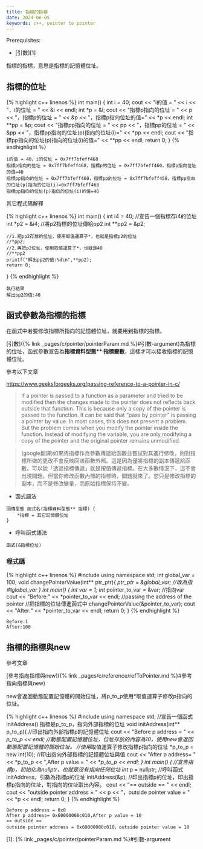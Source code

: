 ```yaml
---
title: 指標的指標
date: 2024-06-05
keywords: c++, pointer to pointer
---
```


Prerequisites:

- [引數][1]

指標的指標，意思是指標的記憶體位址。

## 指標的位址

{% highlight c++ linenos %}
int main() {
    int i = 40;
    cout << "i的值 = " << i << "，i的位址 = " << &i << endl;
    int *p = &i;
    cout << "指標p指向的位址 = " << p << "，指標p的位址 = " << &p << "，指標p指向位址的值=" << *p << endl;
    int **pp = &p;
    cout << "指標pp指向的位址 = " << pp << "，指標pp的位址 = " << &pp << "，指標pp指向的位址(p)指向的位址(i)=" << *pp << endl;
    cout << "指標pp指向的位址(p)指向的位址(i)的值=" << **pp << endl;
    return 0;
}
{% endhighlight %}

```
i的值 = 40，i的位址 = 0x7ff7bfeff468
指標p指向的位址 = 0x7ff7bfeff468，指標p的位址 = 0x7ff7bfeff460，指標p指向位址的值=40
指標pp指向的位址 = 0x7ff7bfeff460，指標pp的位址 = 0x7ff7bfeff458，指標pp指向的位址(p)指向的位址(i)=0x7ff7bfeff468
指標pp指向的位址(p)指向的位址(i)的值=40
```

其它程式碼解釋

{% highlight c++ linenos %}
int main() {
    int i4 = 40;
    //宣告一個指標存i4的位址
    int *p2 = &i4;
    //將p2指標的位址傳給pp2
    int **pp2 = &p2;

    //1.把pp2存放的位址，使用取值運算子*，也就是指標p2的位址
    //*pp2;
    //2.再把p2位址，使用取值運算子*，也就是40
    //**pp2
    printf("解出pp2的值:%d\n",**pp2);    
    return 0;
}
{% endhighlight %}

```
執行結果
解出pp2的值:40
```

## 函式參數為指標的指標

在函式中若要修改指標所指向的記憶體位址，就要用到指標的指標。

[引數]({% link _pages/c/pointer/pointerParam.md %}#引數-argument)為指標的位址，函式參數宣告為**指標資料型態\*\* 指標變數**，這樣才可以接收指標的記憶體位址。

參考以下文章

<https://www.geeksforgeeks.org/passing-reference-to-a-pointer-in-c/>

> If a pointer is passed to a function as a parameter and tried to be modified then the changes made to the pointer does not reflects back outside that function. This is because only a copy of the pointer is passed to the function. It can be said that “pass by pointer” is passing a pointer by value. In most cases, this does not present a problem. But the problem comes when you modify the pointer inside the function. Instead of modifying the variable, you are only modifying a copy of the pointer and the original pointer remains unmodified.

> (google翻譯)如果將指標作為參數傳遞給函數並嘗試對其進行修改，則對指標所做的更改不會反映回該函數外部。這是因為僅將指標的副本傳遞給函數。可以說「透過指標傳遞」就是按值傳遞指標。在大多數情況下，這不會出現問題。但當你修改函數內部的指標時，問題就來了。您只是修改指標的副本，而不是修改變量，而原始指標保持不變。


- 函式語法

```
回傳型態 函式名(指標資料型態** 指標) {
    *指標 = 其它記憶體位址
}
```

- 呼叫函式語法

```
函式(&指標位址)
```

### 程式碼

{% highlight c++ linenos %}
#include <iostream>
using namespace std;
int global_var = 100;
void changePointerValue(int** ptr_ptr){
    *ptr_ptr = &global_var; //改為指向global_var
}
int main() {
    int var = 1;
    int* pointer_to_var = &var; //指向var
    cout << "Before:" << *pointer_to_var << endl;
    //passing the address of the pointer
    //把指標的位址傳進函式中
    changePointerValue(&pointer_to_var);
    cout << "After:" << *pointer_to_var << endl;
    return 0;
}
{% endhighlight %}

```
Before:1
After:100
```


## 指標的指標與new

參考文章

[參考指向指標與new]({% link _pages/c/reference/refToPointer.md %}#參考指向指標與new)

new會返回動態配置記憶體的開始位址，將p_to_p使用\*取值運算子修改p指向的位址。

{% highlight c++ linenos %}
#include <iostream>
using namespace std;
//宣告一個函式initAddress() 指標是p_to_p，指向外部指標的位址
void initAddress(int** p_to_p){
    //印出指向外部指標p的記憶體位址
    cout << "Before p address = " << *p_to_p << endl;
    //動態配置記憶體位址，位址存放的內容為10，使用new會返回動態配置記憶體的開始位址。
    //使用*取值運算子修改指標p指向的位址
    *p_to_p = new int(10);
    //印出指向外部指標的記憶體位址與值
    cout  << "After p address= " << *p_to_p << ",After p value = " << **p_to_p << endl;
}
int main() {
    //宣告指標p，初始化為nullptr，也就是沒有指向任何位址
    int* p = nullptr;
    //呼叫函式initAddress，引數為指標p的位址
    initAddress(&p);
    //印出指標p的位址，印出指標p指向的位址，對指向的位址取出內容。
    cout << "== outside == " << endl;
    cout << "outside pointer address = " << p << "，outside pointer value = " << *p << endl;
    return 0;
}
{% endhighlight %}

```
Before p address = 0x0
After p address= 0x60000000c010,After p value = 10
== outside == 
outside pointer address = 0x60000000c010，outside pointer value = 10
```

[1]: {% link _pages/c/pointer/pointerParam.md %}#引數-argument